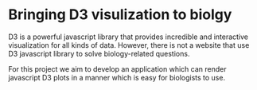 # Bringing D3 visulization to biolgy

D3 is a powerful javascript library that provides incredible and interactive visualization for all kinds of data. However, there is not a website that use D3 javascript library to solve biology-related questions. 

For this project we aim to develop an application which can render javascript D3 plots in a manner which is easy for biologists to use.